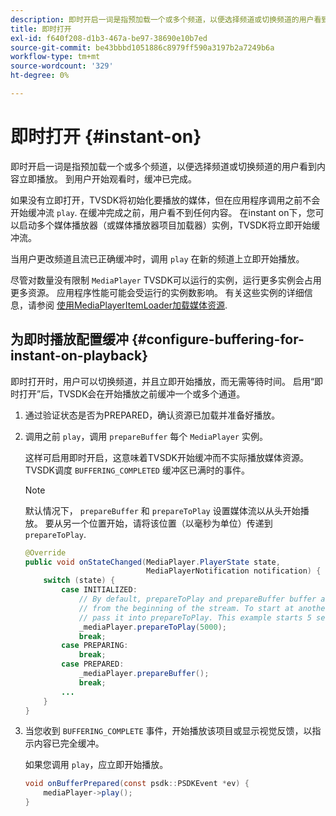 ```yaml
---
description: 即时开启一词是指预加载一个或多个频道，以便选择频道或切换频道的用户看到内容立即播放。 到用户开始观看时，缓冲已完成。
title: 即时打开
exl-id: f640f208-d1b3-467a-be97-38690e10b7ed
source-git-commit: be43bbbd1051886c8979ff590a3197b2a7249b6a
workflow-type: tm+mt
source-wordcount: '329'
ht-degree: 0%

---
```


# 即时打开 {#instant-on}

即时开启一词是指预加载一个或多个频道，以便选择频道或切换频道的用户看到内容立即播放。 到用户开始观看时，缓冲已完成。

如果没有立即打开，TVSDK将初始化要播放的媒体，但在应用程序调用之前不会开始缓冲流 `play`. 在缓冲完成之前，用户看不到任何内容。 在instant on下，您可以启动多个媒体播放器（或媒体播放器项目加载器）实例，TVSDK将立即开始缓冲流。

当用户更改频道且流已正确缓冲时，调用 `play` 在新的频道上立即开始播放。

尽管对数量没有限制 `MediaPlayer` TVSDK可以运行的实例，运行更多实例会占用更多资源。 应用程序性能可能会受运行的实例数影响。 有关这些实例的详细信息，请参阅 [使用MediaPlayerItemLoader加载媒体资源](../../../tvsdk-1.4-for-android/ui-configure/mediaplayer-initialize-for-video/android-1.4-media-mediaplayeritemloader.md).

## 为即时播放配置缓冲 {#configure-buffering-for-instant-on-playback}

即时打开时，用户可以切换频道，并且立即开始播放，而无需等待时间。 启用“即时打开”后，TVSDK会在开始播放之前缓冲一个或多个通道。

1. 通过验证状态是否为PREPARED，确认资源已加载并准备好播放。
1. 调用之前 `play`，调用 `prepareBuffer` 每个 `MediaPlayer` 实例。

   这样可启用即时开启，这意味着TVSDK开始缓冲而不实际播放媒体资源。 TVSDK调度 `BUFFERING_COMPLETED` 缓冲区已满时的事件。

   >[!NOTE]
   >
   >默认情况下， `prepareBuffer` 和 `prepareToPlay` 设置媒体流以从头开始播放。 要从另一个位置开始，请将该位置（以毫秒为单位）传递到 `prepareToPlay`.

   ```java
   @Override 
   public void onStateChanged(MediaPlayer.PlayerState state,  
                              MediaPlayerNotification notification) { 
       switch (state) { 
           case INITIALIZED: 
               // By default, prepareToPlay and prepareBuffer buffer and start playing 
               // from the beginning of the stream. To start at another position, 
               // pass it into prepareToPlay. This example starts 5 seconds into the stream. 
               _mediaPlayer.prepareToPlay(5000); 
               break; 
           case PREPARING: 
               break; 
           case PREPARED: 
               _mediaPlayer.prepareBuffer(); 
               break; 
           ... 
       } 
   }
   ```

1. 当您收到 `BUFFERING_COMPLETE` 事件，开始播放该项目或显示视觉反馈，以指示内容已完全缓冲。

   如果您调用 `play`，应立即开始播放。

   ```java
   void onBufferPrepared(const psdk::PSDKEvent *ev) { 
       mediaPlayer->play(); 
   }
   ```

